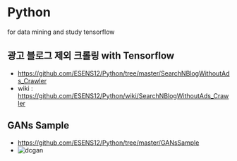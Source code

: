 # Python
for data mining and study tensorflow

## 광고 블로그 제외 크롤링 with Tensorflow
 - https://github.com/ESENS12/Python/tree/master/SearchNBlogWithoutAds_Crawler
 - wiki : https://github.com/ESENS12/Python/wiki/SearchNBlogWithoutAds_Crawler

## GANs Sample
 - https://github.com/ESENS12/Python/tree/master/GANsSample
 - ![dcgan](https://user-images.githubusercontent.com/20294219/87269531-6bf74980-c508-11ea-9b29-1428d382e366.gif)

